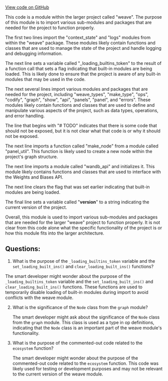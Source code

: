 [View code on GitHub](https://github.com/wandb/weave/weave/__init__.py)

This code is a module within the larger project called "weave". The purpose of this module is to import various sub-modules and packages that are needed for the project to function properly. 

The first two lines import the "context_state" and "logs" modules from within the "weave" package. These modules likely contain functions and classes that are used to manage the state of the project and handle logging and debugging information. 

The next line sets a variable called "_loading_builtins_token" to the result of a function call that sets a flag indicating that built-in modules are being loaded. This is likely done to ensure that the project is aware of any built-in modules that may be used in the code. 

The next several lines import various modules and packages that are needed for the project, including "weave_types", "make_type", "ops", "codify", "graph", "show", "api", "panels", "panel", and "errors". These modules likely contain functions and classes that are used to define and manipulate various aspects of the project, such as data types, operations, and error handling. 

The line that begins with "# TODO" indicates that there is some code that should not be exposed, but it is not clear what that code is or why it should not be exposed. 

The next line imports a function called "make_node" from a module called "panel_util". This function is likely used to create a new node within the project's graph structure. 

The next line imports a module called "wandb_api" and initializes it. This module likely contains functions and classes that are used to interface with the Weights and Biases API. 

The next line clears the flag that was set earlier indicating that built-in modules are being loaded. 

The final line sets a variable called "__version__" to a string indicating the current version of the project. 

Overall, this module is used to import various sub-modules and packages that are needed for the larger "weave" project to function properly. It is not clear from this code alone what the specific functionality of the project is or how this module fits into the larger architecture.
## Questions: 
 1. What is the purpose of the `_loading_builtins_token` variable and the `set_loading_built_ins()` and `clear_loading_built_ins()` functions?
   
   The smart developer might wonder about the purpose of the `_loading_builtins_token` variable and the `set_loading_built_ins()` and `clear_loading_built_ins()` functions. These functions are used to temporarily disable loading of built-in modules during import to avoid conflicts with the weave module.

2. What is the significance of the `Node` class from the `graph` module?

   The smart developer might ask about the significance of the `Node` class from the `graph` module. This class is used as a type in op definitions, indicating that the `Node` class is an important part of the weave module's functionality.

3. What is the purpose of the commented-out code related to the `ecosystem` function?

   The smart developer might wonder about the purpose of the commented-out code related to the `ecosystem` function. This code was likely used for testing or development purposes and may not be relevant to the current version of the weave module.